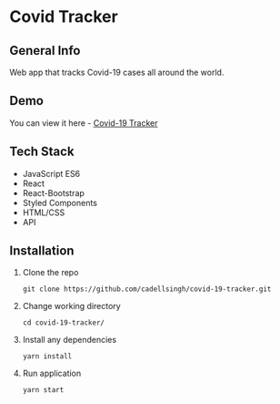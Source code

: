 # Covid Tracker

## General Info
Web app that tracks Covid-19 cases all around the world.

## Demo
You can view it here - [Covid-19 Tracker](https://cadellsingh-covid-19-tracker.netlify.app)

## Tech Stack
- JavaScript ES6
- React
- React-Bootstrap
- Styled Components
- HTML/CSS
- API

## Installation
1. Clone the repo

   ```
   git clone https://github.com/cadellsingh/covid-19-tracker.git
   ```

2. Change working directory

   ```
   cd covid-19-tracker/
   ```

3. Install any dependencies

   ```
   yarn install
   ```

4. Run application

   ```
   yarn start
   ```
